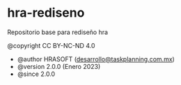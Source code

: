 # hra-rediseno
Repositorio base para rediseño hra

@copyright CC BY-NC-ND 4.0
* @author HRASOFT (desarrollo@taskplanning.com.mx)
* @version 2.0.0 (Enero 2023)
* @since 2.0.0
